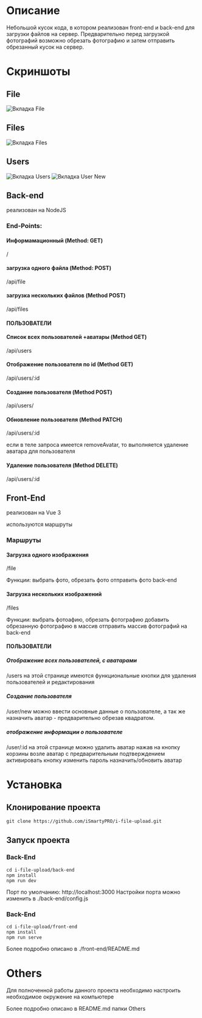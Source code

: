 # Описание

Небольшой кусок кода, в котором реализован front-end и back-end для загрузки файлов на сервер.
Предварительно перед загрузкой фотографий возможно обрезать фотографию и затем отправить обрезанный кусок на сервер.

# Скриншоты

## File
![Вкладка File](https://github.com/iSmartyPRO/i-file-upload/blob/master/screenshots/file.jpg)

## Files
![Вкладка Files](https://github.com/iSmartyPRO/i-file-upload/blob/master/screenshots/files.jpg)

## Users
![Вкладка Users](https://github.com/iSmartyPRO/i-file-upload/blob/master/screenshots/users.JPG)
![Вкладка User New](https://github.com/iSmartyPRO/i-file-upload/blob/master/screenshots/userNew.JPG)


## Back-end
реализован на NodeJS

### End-Points:

#### Информамационный (Method: GET)
/

#### загрузка одного файла (Method: POST)
/api/file

#### загрузка нескольких файлов (Method POST)
/api/files

#### ПОЛЬЗОВАТЕЛИ

#### Список всех пользователей +аватары (Method GET)
/api/users

#### Отображение пользователя по id  (Method GET)
/api/users/:id

#### Создание пользователя  (Method POST)
/api/users/

#### Обновление пользователя  (Method PATCH)
/api/users/:id

если в теле запроса имеется removeAvatar, то выполняется удаление аватара для пользователя

#### Удаление пользователя  (Method DELETE)
/api/users/:id


## Front-End
реализован на Vue 3

используются маршруты

### Маршруты

#### Загрузка одного изображения
/file

Функции:
выбрать фото,
обрезать фото
отправить фото back-end


#### Загрузка нескольких изображений
/files

Функции:
выбрать фотоaфию,
обрезать фотографию
добавить обрезанную фотографию в массив
отправить массив фотографий на back-end

#### ПОЛЬЗОВАТЕЛИ

##### Отображение всех пользователей, с аватарами
/users
на этой странице имеются функциональные кнопки для удаления пользователей и редактирования

##### Создание пользователя
/user/new
можно ввести основные данные о пользователе, а так же назначить аватар - предварительно обрезав квадратом.

##### отображение информации о пользователе
/user/:id
на этой странице можно удалить аватар нажав на кнопку корзины возле аватар с предварительным подтверждением
активировать кнопку изменить пароль
назначить/обновить аватар


# Установка

## Клонирование проекта
```
git clone https://github.com/iSmartyPRO/i-file-upload.git
```

## Запуск проекта

### Back-End
```
cd i-file-upload/back-end
npm install
npm run dev
```
Порт по умолчанию: http://localhost:3000
Настройки порта можно изменить в ./back-end/config.js

### Back-End
```
cd i-file-upload/front-end
npm install
npm run serve
```
Более подробно описано в ./front-end/README.md


# Others
Для полноченной работы данного проекта необходимо настроить необходимое окружение на компьютере

Более подробно описано в README.md папки Others